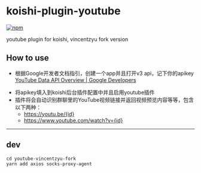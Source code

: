 # koishi-plugin-youtube

<!-- [![npm](https://img.shields.io/npm/v/koishi-plugin-youtube?style=flat-square)](https://www.npmjs.com/package/koishi-plugin-youtube) -->
[![npm](https://img.shields.io/npm/v/koishi-plugin-youtube-vincentzyu-fork?style=flat-square)](https://www.npmjs.com/package/koishi-plugin-youtube-vincentzyu-fork)


youtube plugin for koishi, vincentzyu fork version

## How to use

* 根据Google开发者文档指引，创建一个app并且打开v3 api，记下你的apikey
  [YouTube Data API Overview  |  Google Developers](https://developers.google.com/youtube/v3/getting-started)

> 
* 将apikey填入到koishi后台插件配置中并且启用youtube插件
* 插件将会自动识别群聊里的YouTube视频链接并返回视频预览内容等等，包含以下两种：
  * https://youtu.be/{id}
  * https://www.youtube.com/watch?v={id}

-----

## dev
```shell
cd youtube-vincentzyu-fork
yarn add axios socks-proxy-agent
```